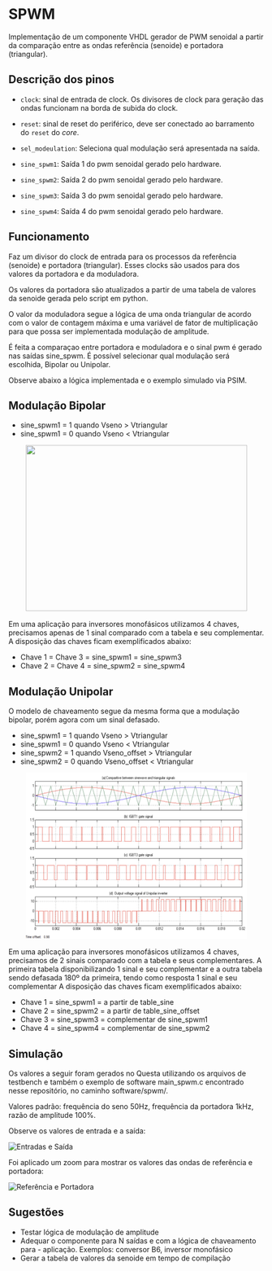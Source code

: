 # SPWM

Implementação de um componente VHDL gerador de PWM senoidal a partir da comparação entre as ondas referência (senoide) e portadora (triangular).

## Descrição dos pinos


- `clock`: sinal de entrada de clock. Os divisores de clock para geração das ondas funcionam na borda de subida do clock.  

- `reset`: sinal de reset do periférico, deve ser conectado ao barramento do `reset` do _core_.  

- `sel_modeulation`: Seleciona qual modulação será apresentada na saída.

- `sine_spwm1`: Saída 1 do pwm senoidal gerado pelo hardware.

- `sine_spwm2`: Saída 2 do pwm senoidal gerado pelo hardware.

- `sine_spwm3`: Saída 3 do pwm senoidal gerado pelo hardware.

- `sine_spwm4`: Saída 4 do pwm senoidal gerado pelo hardware.


## Funcionamento
Faz um divisor do clock de entrada para os processos da referência (senoide) e portadora (triangular). Esses clocks são usados para dos valores da portadora e da moduladora.

Os valores da portadora são atualizados a partir de uma tabela de valores da senoide gerada pelo script em python.

O valor da moduladora segue a lógica de uma onda triangular de acordo com o valor de contagem máxima e uma variável de fator de multiplicação para que possa ser implementada modulação de amplitude.

É feita a comparaçao entre portadora e moduladora e o sinal pwm é gerado nas saídas sine_spwm. É possível selecionar qual modulação será escolhida, Bipolar ou Unipolar.

Observe abaixo a lógica implementada e o exemplo simulado via PSIM.

## Modulação Bipolar

- sine_spwm1 = 1  quando Vseno > Vtriangular
- sine_spwm1 = 0  quando Vseno < Vtriangular

<p align="center">
<img src="https://github.com/xtarke/riscv-multicycle/blob/master/peripherals/spwm/spwm_example.png" width="436" height="326">

Em uma aplicação para inversores monofásicos utilizamos 4 chaves, precisamos apenas de 1 sinal comparado com a tabela e seu complementar. A disposição das chaves ficam exemplificados abaixo:


- Chave 1 = Chave 3 = sine_spwm1 = sine_spwm3
- Chave 2 = Chave 4 = sine_spwm2 = sine_spwm4

## Modulação Unipolar

O modelo de chaveamento segue da mesma forma que a modulação bipolar, porém agora com um sinal defasado.

- sine_spwm1 = 1  quando Vseno > Vtriangular
- sine_spwm1 = 0  quando Vseno < Vtriangular
- sine_spwm2 = 1  quando Vseno_offset > Vtriangular
- sine_spwm2 = 0  quando Vseno_offset < Vtriangular

<p align="center">
<img src="https://github.com/RamonSerafim/riscv-multicycle/blob/master/peripherals/spwm/spwm_example_unipolar.png" width="436" height="326">



Em uma aplicação para inversores monofásicos utilizamos 4 chaves, precisamos de 2 sinais comparado com a tabela e seus complementares. A primeira tabela disponibilizando 1 sinal e seu complementar e a outra tabela sendo defasada 180º da primeira, tendo como resposta 1 sinal e seu complementar  A disposição das chaves ficam exemplificados abaixo:




- Chave 1 = sine_spwm1 = a partir de table_sine
- Chave 2 = sine_spwm2 = a partir de table_sine_offset
- Chave 3 = sine_spwm3 = complementar de sine_spwm1 
- Chave 4 = sine_spwm4 = complementar de sine_spwm2

## Simulação

Os valores a seguir foram gerados no Questa utilizando os arquivos de testbench e também o exemplo de software main_spwm.c encontrado nesse repositório, no caminho software/spwm/.

Valores padrão: frequência do seno 50Hz, frequência da portadora 1kHz, razão de amplitude 100%.

Observe os valores de entrada e a saída:

![Entradas e Saída](https://github.com/xtarke/riscv-multicycle/blob/master/peripherals/spwm/spwm_output.png)

Foi aplicado um zoom para mostrar os valores das ondas de referência e portadora:

![Referência e Portadora](https://github.com/xtarke/riscv-multicycle/blob/master/peripherals/spwm/spwm_internal_signals.png)

## Sugestões
- Testar lógica de modulação de amplitude
- Adequar o componente para N saídas e com a lógica de chaveamento para - aplicação. Exemplos: conversor B6, inversor monofásico
- Gerar a tabela de valores da senoide em tempo de compilação
